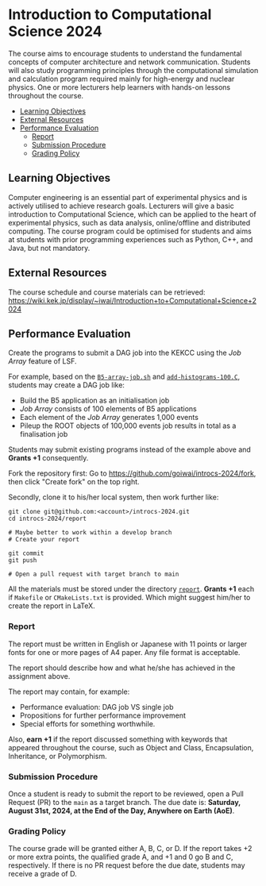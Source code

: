 # Introduction to Computational Science 2024 <!-- omit in toc -->

The course aims to encourage students to understand the fundamental concepts of computer architecture and network communication. Students will also study programming principles through the computational simulation and calculation program required mainly for high-energy and nuclear physics. One or more lecturers help learners with hands-on lessons throughout the course.

- [Learning Objectives](#learning-objectives)
- [External Resources](#external-resources)
- [Performance Evaluation](#performance-evaluation)
  - [Report](#report)
  - [Submission Procedure](#submission-procedure)
  - [Grading Policy](#grading-policy)

## Learning Objectives

Computer engineering is an essential part of experimental physics and is actively utilised to achieve research goals. Lecturers will give a basic introduction to Computational Science, which can be applied to the heart of experimental physics, such as data analysis, online/offline and distributed computing. The course program could be optimised for students and aims at students with prior programming experiences such as Python, C++, and Java, but not mandatory.

## External Resources

The course schedule and course materials can be retrieved: <https://wiki.kek.jp/display/~iwai/Introduction+to+Computational+Science+2024>

## Performance Evaluation

Create the programs to submit a DAG job into the KEKCC using the _Job Array_ feature of LSF.

For example, based on the [`B5-array-job.sh`](job-and-task/lsf/geant4/B5-array-job.sh) and [`add-histograms-100.C`](job-and-task/lsf/geant4/add-histograms-100.C), students may create a DAG job like:

- Build the B5 application as an initialisation job
- _Job Array_ consists of 100 elements of B5 applications
- Each element of the _Job Array_ generates 1,000 events
- Pileup the ROOT objects of 100,000 events job results in total as a finalisation job

Students may submit existing programs instead of the example above and **Grants +1** consequently.

Fork the repository first: Go to <https://github.com/goiwai/introcs-2024/fork>, then click "Create fork" on the top right.

Secondly, clone it to his/her local system, then work further like:

```shell
git clone git@github.com:<account>/introcs-2024.git
cd introcs-2024/report

# Maybe better to work within a develop branch
# Create your report

git commit
git push

# Open a pull request with target branch to main
```

All the materials must be stored under the directory [`report`](report/). **Grants +1** each if `Makefile` or `CMakeLists.txt` is provided. Which might suggest him/her to create the report in LaTeX.

### Report

The report must be written in English or Japanese with 11 points or larger fonts for one or more pages of A4 paper. Any file format is acceptable.

The report should describe how and what he/she has achieved in the assignment above.

The report may contain, for example:

- Performance evaluation: DAG job VS single job
- Propositions for further performance improvement
- Special efforts for something worthwhile.

Also, **earn +1** if the report discussed something with keywords that appeared throughout the course, such as Object and Class, Encapsulation, Inheritance, or Polymorphism.

### Submission Procedure

Once a student is ready to submit the report to be reviewed, open a Pull Request (PR) to the `main` as a target branch. The due date is: **Saturday, August 31st, 2024, at the End of the Day, Anywhere on Earth (AoE)**.

### Grading Policy

The course grade will be granted either A, B, C, or D. If the report takes +2 or more extra points, the qualified grade A, and +1 and 0 go B and C, respectively. If there is no PR request before the due date, students may receive a grade of D.
